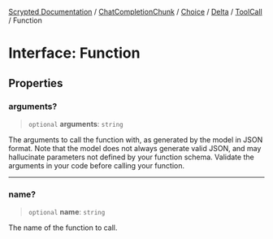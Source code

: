 [Scrypted Documentation](../../../../../../../../../globals.md) / [ChatCompletionChunk](../../../../../../../index.md) / [Choice](../../../../../index.md) / [Delta](../../../index.md) / [ToolCall](../index.md) / Function

# Interface: Function

## Properties

### arguments?

> `optional` **arguments**: `string`

The arguments to call the function with, as generated by the model in JSON
format. Note that the model does not always generate valid JSON, and may
hallucinate parameters not defined by your function schema. Validate the
arguments in your code before calling your function.

***

### name?

> `optional` **name**: `string`

The name of the function to call.
